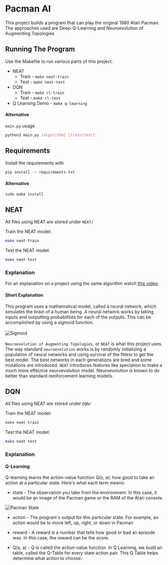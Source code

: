 # Pacman AI
This project builds a program that can play the original 1980 Atari Pacman. 
The approaches used are Deep-Q-Learning and Neuroevolution of Augmenting Topologies

## Running The Program
Use the Makefile to run various parts of this project.
* NEAT
    * Train - `make neat-train`
    * Test - `make neat-test`
* DQN
    * Train - `make rl-train`
    * Test - `make rl-test`
* Q Learning Demo - `make q-learning`

#### Alternative
`main.py` usage
```bash
python3 main.py [algorithm] [train/test]
```

## Requirements
Install the requirements with
```bash
pip install -r requirements.txt
```
#### Alternative
```bash
sudo make install
```

## NEAT
All files using NEAT are stored under `NEAT/`

Train the NEAT model:
```bash
make neat-train
```

Test the NEAT model:
```bash
make neat-test
```

### Explanation
For an explanation on a project using the same algorithm watch [this video](https://www.youtube.com/watch?v=UdJ4titVY7I).
#### Short Explanation
This program uses a mathematical model, called a neural network, which simulates the brain of a human being. 
A neural network works by taking inputs and outputting probabilities for each of the outputs. This can be accomplished
by using a sigmoid function. <br><br>
![Sigmoid](https://qph.fs.quoracdn.net/main-qimg-07066668c05a556f1ff25040414a32b7)
<br><br>
`Neuroevolution of Augmenting Topologies`, or `NEAT` is what this project uses. The way standard
`neuroevolution` works is by randomly initializing a population of neural networks and
using survival of the fittest to get the best model. The best networks in each generations
are bred and some mutations are introduced. `NEAT` introduces features like speciation to
make a much more effective neuroevolution model. Neuroevolution is known to do better than standard
reinforcement learning models.<br>

## DQN
All files using NEAT are stored under `DQN/`

Train the NEAT model:
```bash
make neat-train
```

Test the NEAT model:
```bash
make neat-test
```

### Explanation

#### Q-Learning
Q-learning learns the action-value function Q(s, a): how good to take an action at a particular state.
Here's what each term means:

* state - The observation you take from the environment. In this case, it would be an image
of the Pacman game or the RAM of the Atari console.<br>

![Pacman State](https://i.imgur.com/2yT83gV.jpg)
* action - The program's output for this particular state. For example, an action 
would be to move left, up, right, or down in Pacman

* reward - A reward is a number that tells how good or bad an episode was. In this
case, the reward can be the score.

* Q(s, a) - Q is called the action-value function. In Q Learning, we build an table,
called the Q-Table for every state action pair. This Q Table helps determine 
what action to choose. 